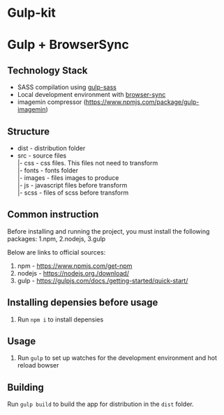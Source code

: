 # Gulp-kit

# Gulp + BrowserSync

## Technology Stack
- SASS compilation using [gulp-sass](https://github.com/dlmanning/gulp-sass)
- Local development environment with [browser-sync](https://www.browsersync.io)
- imagemin compressor (https://www.npmjs.com/package/gulp-imagemin)


## Structure<br>
- dist 				 - distribution folder<br />
- src				   - source files<br />
    |-	css	   - css files. This files not need to transform<br />
    |-	fonts	 - fonts folder<br />
	  |-	images - files images to produce<br />
	  |-	js		 - javascript files before transform<br />
	  |-	scss	 - files of scss before transform<br />


## Common instruction
Before installing and running the project, you must install the following packages:
1.npm,
2.nodejs,
3.gulp

Below are links to official sources:
1. npm - https://www.npmjs.com/get-npm
2. nodejs - https://nodejs.org./download/
3. gulp - https://gulpjs.com/docs./getting-started/quick-start/


## Installing depensies before usage
1. Run `npm i` to install depensies


## Usage
1. Run `gulp` to set up watches for the development environment and hot reload bowser


## Building
Run `gulp build` to build the app for distribution in the `dist` folder.
